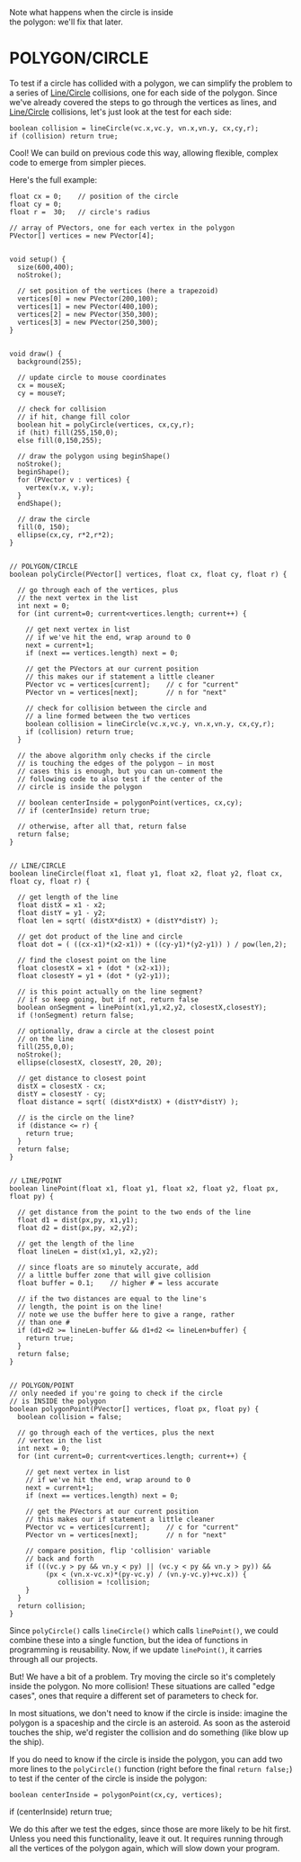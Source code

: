 <figcaption>Note what happens when the circle is inside<br>the polygon: we'll fix that later.</figcaption>

# POLYGON/CIRCLE

To test if a circle has collided with a polygon, we can simplify the problem to a series of [Line/Circle](line-circle.php) collisions, one for each side of the polygon. Since we've already covered the steps to go through the vertices as lines, and [Line/Circle](line-circle.php) collisions, let's just look at the test for each side:

    boolean collision = lineCircle(vc.x,vc.y, vn.x,vn.y, cx,cy,r);
    if (collision) return true;

Cool! We can build on previous code this way, allowing flexible, complex code to emerge from simpler pieces.

Here's the full example:

    float cx = 0;    // position of the circle
    float cy = 0;
    float r =  30;   // circle's radius

    // array of PVectors, one for each vertex in the polygon
    PVector[] vertices = new PVector[4];


    void setup() {
      size(600,400);
      noStroke();

      // set position of the vertices (here a trapezoid)
      vertices[0] = new PVector(200,100);
      vertices[1] = new PVector(400,100);
      vertices[2] = new PVector(350,300);
      vertices[3] = new PVector(250,300);
    }


    void draw() {
      background(255);

      // update circle to mouse coordinates
      cx = mouseX;
      cy = mouseY;

      // check for collision
      // if hit, change fill color
      boolean hit = polyCircle(vertices, cx,cy,r);
      if (hit) fill(255,150,0);
      else fill(0,150,255);

      // draw the polygon using beginShape()
      noStroke();
      beginShape();
      for (PVector v : vertices) {
        vertex(v.x, v.y);
      }
      endShape();

      // draw the circle
      fill(0, 150);
      ellipse(cx,cy, r*2,r*2);
    }


    // POLYGON/CIRCLE
    boolean polyCircle(PVector[] vertices, float cx, float cy, float r) {

      // go through each of the vertices, plus
      // the next vertex in the list
      int next = 0;
      for (int current=0; current<vertices.length; current++) {

        // get next vertex in list
        // if we've hit the end, wrap around to 0
        next = current+1;
        if (next == vertices.length) next = 0;

        // get the PVectors at our current position
        // this makes our if statement a little cleaner
        PVector vc = vertices[current];    // c for "current"
        PVector vn = vertices[next];       // n for "next"

        // check for collision between the circle and
        // a line formed between the two vertices
        boolean collision = lineCircle(vc.x,vc.y, vn.x,vn.y, cx,cy,r);
        if (collision) return true;
      }

      // the above algorithm only checks if the circle
      // is touching the edges of the polygon – in most
      // cases this is enough, but you can un-comment the
      // following code to also test if the center of the
      // circle is inside the polygon

      // boolean centerInside = polygonPoint(vertices, cx,cy);
      // if (centerInside) return true;

      // otherwise, after all that, return false
      return false;
    }


    // LINE/CIRCLE
    boolean lineCircle(float x1, float y1, float x2, float y2, float cx, float cy, float r) {

      // get length of the line
      float distX = x1 - x2;
      float distY = y1 - y2;
      float len = sqrt( (distX*distX) + (distY*distY) );

      // get dot product of the line and circle
      float dot = ( ((cx-x1)*(x2-x1)) + ((cy-y1)*(y2-y1)) ) / pow(len,2);

      // find the closest point on the line
      float closestX = x1 + (dot * (x2-x1));
      float closestY = y1 + (dot * (y2-y1));

      // is this point actually on the line segment?
      // if so keep going, but if not, return false
      boolean onSegment = linePoint(x1,y1,x2,y2, closestX,closestY);
      if (!onSegment) return false;

      // optionally, draw a circle at the closest point
      // on the line
      fill(255,0,0);
      noStroke();
      ellipse(closestX, closestY, 20, 20);

      // get distance to closest point
      distX = closestX - cx;
      distY = closestY - cy;
      float distance = sqrt( (distX*distX) + (distY*distY) );

      // is the circle on the line?
      if (distance <= r) {
        return true;
      }
      return false;
    }


    // LINE/POINT
    boolean linePoint(float x1, float y1, float x2, float y2, float px, float py) {

      // get distance from the point to the two ends of the line
      float d1 = dist(px,py, x1,y1);
      float d2 = dist(px,py, x2,y2);

      // get the length of the line
      float lineLen = dist(x1,y1, x2,y2);

      // since floats are so minutely accurate, add
      // a little buffer zone that will give collision
      float buffer = 0.1;    // higher # = less accurate

      // if the two distances are equal to the line's
      // length, the point is on the line!
      // note we use the buffer here to give a range, rather
      // than one #
      if (d1+d2 >= lineLen-buffer && d1+d2 <= lineLen+buffer) {
        return true;
      }  
      return false;
    }


    // POLYGON/POINT
    // only needed if you're going to check if the circle
    // is INSIDE the polygon
    boolean polygonPoint(PVector[] vertices, float px, float py) {
      boolean collision = false;

      // go through each of the vertices, plus the next
      // vertex in the list
      int next = 0;
      for (int current=0; current<vertices.length; current++) {

        // get next vertex in list
        // if we've hit the end, wrap around to 0
        next = current+1;
        if (next == vertices.length) next = 0;

        // get the PVectors at our current position
        // this makes our if statement a little cleaner
        PVector vc = vertices[current];    // c for "current"
        PVector vn = vertices[next];       // n for "next"

        // compare position, flip 'collision' variable
        // back and forth
        if (((vc.y > py && vn.y < py) || (vc.y < py && vn.y > py)) &&
             (px < (vn.x-vc.x)*(py-vc.y) / (vn.y-vc.y)+vc.x)) {
        		collision = !collision;
    	}
      }
      return collision;  
    }

Since `polyCircle()` calls `lineCircle()` which calls `linePoint()`, we could combine these into a single function, but the idea of functions in programming is reusability. Now, if we update `linePoint()`, it carries through all our projects.

But! We have a bit of a problem. Try moving the circle so it's completely inside the polygon. No more collision! These situations are called "edge cases", ones that require a different set of parameters to check for.

In most situations, we don't need to know if the circle is inside: imagine the polygon is a spaceship and the circle is an asteroid. As soon as the asteroid touches the ship, we'd register the collision and do something (like blow up the ship).

If you do need to know if the circle is inside the polygon, you can add two more lines to the `polyCircle()` function (right before the final `return false;`) to test if the center of the circle is inside the polygon:

    boolean centerInside = polygonPoint(cx,cy, vertices);

if (centerInside) return true;

We do this after we test the edges, since those are more likely to be hit first. Unless you need this functionality, leave it out. It requires running through all the vertices of the polygon again, which will slow down your program.
